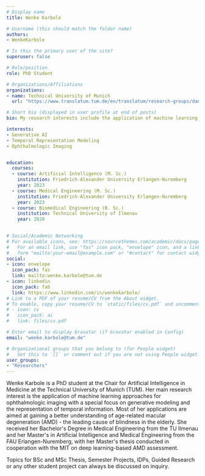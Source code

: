 ```yaml
---
# Display name
title: Wenke Karbole

# Username (this should match the folder name)
authors:
- WenkeKarbole

# Is this the primary user of the site?
superuser: false

# Role/position
role: PhD Student

# Organizations/Affiliations
organizations:
- name: Technical University of Munich
  url: "https://www.translatum.tum.de/en/translatum/research-groups/daniel-rueckert-ai-in-healthcare-and-medicine/"

# Short bio (displayed in user profile at end of posts)
bio: My research interests include the application of machine learning approaches for ophthalmologic imaging with a special focus on generative modeling and the representation of temporal information.

interests:
- Generative AI 
- Temporal Representation Modeling
- Ophthalmologic Imaging


education:
  courses:
  - course: Artificial Intelligence (M. Sc.)
    institution: Friedrich-Alexander University Erlangen-Nuremberg
    year: 2023
  - course: Medical Engineering (M. Sc.)
    institution: Friedrich-Alexander University Erlangen-Nuremberg
    year: 2023
  - course: Biomedical Engineering (B. Sc.)
    institution: Technical University of Ilmenau
    year: 2020

 
# Social/Academic Networking
# For available icons, see: https://sourcethemes.com/academic/docs/page-builder/#icons
#   For an email link, use "fas" icon pack, "envelope" icon, and a link in the
#   form "mailto:your-email@example.com" or "#contact" for contact widget.
social:
- icon: envelope
  icon_pack: fas
  link: mailto:wenke.karbole@tum.de
- icon: linkedin
  icon_pack: fab
  link: https://www.linkedin.com/in/wenkekarbole/
# Link to a PDF of your resume/CV from the About widget.
# To enable, copy your resume/CV to `static/files/cv.pdf` and uncomment the lines below.
# - icon: cv
#   icon_pack: ai
#   link: files/cv.pdf

# Enter email to display Gravatar (if Gravatar enabled in Config)
email: "wenke.karbole@tum.de"

# Organizational groups that you belong to (for People widget)
#   Set this to `[]` or comment out if you are not using People widget.
user_groups:
- "Researchers"
---
```


Wenke Karbole is a PhD student at the Chair for Artificial Intelligence in Medicine at the Technical University of Munich (TUM). Her main research interest is the application of machine learning approaches for ophthalmologic imaging with a special focus on generative modeling and the representation of temporal information.  Most of her applications are aimed at gaining a better understanding of age-related macular degeneration (AMD) - the leading cause of blindness in the elderly. She received her Bachelor's Degree in Medical Engineering from the TU Ilmenau and her Master's in Artificial Intelligence and Medical Engineering from the FAU Erlangen-Nuremberg, with her Master's thesis conducted in cooperation with the MIT on deep learning-based AMD assessment.

Topics for BSc and MSc Thesis, Semester Projects, IDPs, Guided Research or any other student project can always be discussed on inquiry.